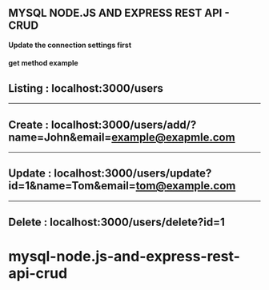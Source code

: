 ## MYSQL NODE.JS AND EXPRESS REST API  - CRUD

**Update the connection settings first**

#### get method example

**Listing** : localhost:3000/users
---

---
**Create** : localhost:3000/users/add/?name=John&email=example@exapmle.com
-
---

**Update** : localhost:3000/users/update?id=1&name=Tom&email=tom@example.com
 --

 --- 
**Delete** : localhost:3000/users/delete?id=1
-




# mysql-node.js-and-express-rest-api-crud
